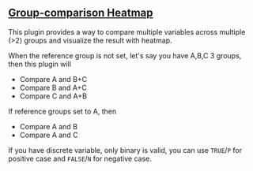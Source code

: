 ## [Group-comparison Heatmap](/basic/group-comparison)

This plugin provides a way to compare multiple variables across multiple (>2) groups and visualize the result with
heatmap.

When the reference group is not set, let's say you have A,B,C 3 groups, then this plugin will

- Compare A and B+C
- Compare B and A+C
- Compare C and A+B

If reference groups set to A, then

- Compare A and B
- Compare A and C

If you have discrete variable, only binary is valid, you can use `TRUE`/`P` for positive
case and `FALSE`/`N` for negative case.


